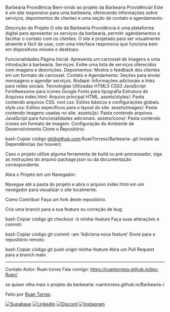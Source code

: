 Barbearia Providência
Bem-vindo ao projeto da Barbearia Providência! Este é um site responsivo para uma barbearia, oferecendo informações sobre serviços, depoimentos de clientes e uma seção de contato e agendamento.

Descrição do Projeto
O site da Barbearia Providência é uma plataforma digital para apresentar os serviços da barbearia, permitir agendamentos e facilitar o contato com os clientes. O site é projetado para ser visualmente atraente e fácil de usar, com uma interface responsiva que funciona bem em dispositivos móveis e desktops.

Funcionalidades
Página Inicial: Apresenta um carrossel de imagens e uma introdução à barbearia.
Serviços: Exibe uma lista de serviços oferecidos com imagens e descrições.
Depoimentos: Mostra o feedback dos clientes em um formato de carrossel.
Contato e Agendamento: Seções para enviar mensagens e agendar serviços.
Rodapé: Informações adicionais e links para redes sociais.
Tecnologias Utilizadas
HTML5
CSS3
JavaScript
FontAwesome para ícones
Google Fonts para tipografia
Estrutura de Arquivos
index.html: Arquivo principal HTML.
assets/styles/: Pasta contendo arquivos CSS.
root.css: Estilos básicos e configurações globais.
style.css: Estilos específicos para o layout do site.
assets/images/: Pasta contendo imagens usadas no site.
assets/js/: Pasta contendo arquivos JavaScript para funcionalidades adicionais.
assets/icons/: Pasta contendo ícones em formato de imagem.
Configuração do Ambiente de Desenvolvimento
Clone o Repositório:

bash
Copiar código
git@github.com:RuanTorress/Barbearia-.git
Instale as Dependências (se houver):

Caso o projeto utilize alguma ferramenta de build ou pré-processador, siga as instruções do arquivo package.json ou da documentação correspondente.

Abra o Projeto em um Navegador:

Navegue até a pasta do projeto e abra o arquivo index.html em um navegador para visualizar o site localmente.

Como Contribuir
Faça um fork deste repositório.

Crie uma branch para a sua feature ou correção de bug:

bash
Copiar código
git checkout -b minha-feature
Faça suas alterações e commit:

bash
Copiar código
git commit -am 'Adiciona nova feature'
Envie para o repositório remoto:

bash
Copiar código
git push origin minha-feature
Abra um Pull Request para a branch main.

------------------------------------------------------------------------------------------------------------------------------------------------------------------------------------------



Contato
Autor: Ruan torres
Fala comigo: https://ruantorress.github.io/bio-Ruan/

se quiser 
olha mais  o projeto da barbearia:  ruantorress.github.io/Barbearia-/

 <p>
            Feito por
            <a href="https://github.com/RuanTorress" target="_blank" title="Ver Ruan Torres"
              >Ruan Torres</a
            >.
          </p>

[![Supabase](https://img.shields.io/badge/souruandev-273542?style=for-the-badge&logo=supabase&logoColor=white)](https://ruantorress.github.io/Portfolio/)
[![LinkedIn](https://img.shields.io/badge/LinkedIn-0077B5?style=for-the-badge&logo=linkedin&logoColor=white)](https://www.linkedin.com/in/ruanfabio59/)
[![Discord](https://img.shields.io/badge/Discord-7289DA?style=for-the-badge&logo=discord&logoColor=white)](https://discord.com/channels/@me)
[![Instagram](https://img.shields.io/badge/-Instagram-%23E4405F?style=for-the-badge&logo=instagram&logoColor=white)](https://www.instagram.com/ruanfabio59/?igsh=YjE3OTVuNTFwbmxz&utm_source=qr)

